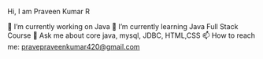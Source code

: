 Hi, I am Praveen Kumar R

🔭 I’m currently working on Java
🌱 I’m currently learning Java Full Stack Course
💬 Ask me about core java, mysql, JDBC, HTML,CSS
📫 How to reach me: pravepraveenkumar420@gmail.com
